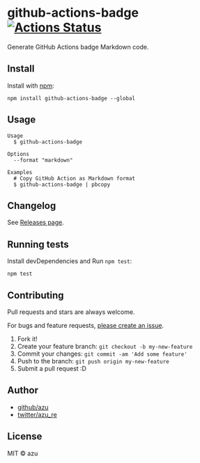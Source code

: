 # github-actions-badge [![Actions Status](https://github.com/azu/github-actions-badge/workflows/ci/badge.svg)](https://github.com/azu/github-actions-badge/actions?query=workflow%3Aci)

Generate GitHub Actions badge Markdown code.

## Install

Install with [npm](https://www.npmjs.com/):

    npm install github-actions-badge --global

## Usage

    Usage
      $ github-actions-badge
 
    Options
      --format "markdown"
 
    Examples
      # Copy GitHub Action as Markdown format
      $ github-actions-badge | pbcopy

## Changelog

See [Releases page](https://github.com/azu/github-actions-badge/releases).

## Running tests

Install devDependencies and Run `npm test`:

    npm test

## Contributing

Pull requests and stars are always welcome.

For bugs and feature requests, [please create an issue](https://github.com/azu/github-actions-badge/issues).

1. Fork it!
2. Create your feature branch: `git checkout -b my-new-feature`
3. Commit your changes: `git commit -am 'Add some feature'`
4. Push to the branch: `git push origin my-new-feature`
5. Submit a pull request :D

## Author

- [github/azu](https://github.com/azu)
- [twitter/azu_re](https://twitter.com/azu_re)

## License

MIT © azu
